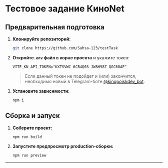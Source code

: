 # Тестовое задание КиноNet

## Предварительная подготовка

1. **Клонируйте репозиторий:**

    ```sh
    git clone https://github.com/Sahsa-123/testTask
    ```

2. **Откройте`.env` файл в корне проекта** и укажите токен:

    ```
    VITE_KN_API_TOKEN="KXTSVWC-6CB4Q03-JW8H98Z-QGC68AF"
    ```

    > Если данный токен не подойдет и (или) закончится, необходимо новый в Telegram-боте [@kinopoiskdev_bot](https://t.me/kinopoiskdev_bot).

3. **Установите зависимости:**

    ```sh
    npm i
    ```

## Сборка и запуск

1. **Соберите проект:**

    ```sh
    npm run build
    ```

2. **Запустите предпросмотр production-сборки:**

    ```sh
    npm run preview
    ```
---